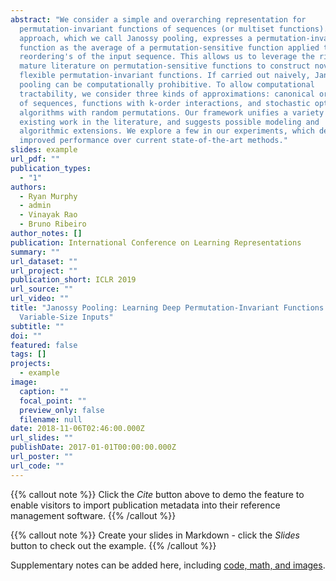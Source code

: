 ```yaml
---
abstract: "We consider a simple and overarching representation for
  permutation-invariant functions of sequences (or multiset functions). Our
  approach, which we call Janossy pooling, expresses a permutation-invariant
  function as the average of a permutation-sensitive function applied to all
  reordering's of the input sequence. This allows us to leverage the rich and
  mature literature on permutation-sensitive functions to construct novel and
  flexible permutation-invariant functions. If carried out naively, Janossy
  pooling can be computationally prohibitive. To allow computational
  tractability, we consider three kinds of approximations: canonical orderings
  of sequences, functions with k-order interactions, and stochastic optimization
  algorithms with random permutations. Our framework unifies a variety of
  existing work in the literature, and suggests possible modeling and
  algorithmic extensions. We explore a few in our experiments, which demonstrate
  improved performance over current state-of-the-art methods."
slides: example
url_pdf: ""
publication_types:
  - "1"
authors:
  - Ryan Murphy
  - admin
  - Vinayak Rao
  - Bruno Ribeiro
author_notes: []
publication: International Conference on Learning Representations
summary: ""
url_dataset: ""
url_project: ""
publication_short: ICLR 2019
url_source: ""
url_video: ""
title: "Janossy Pooling: Learning Deep Permutation-Invariant Functions for
  Variable-Size Inputs"
subtitle: ""
doi: ""
featured: false
tags: []
projects:
  - example
image:
  caption: ""
  focal_point: ""
  preview_only: false
  filename: null
date: 2018-11-06T02:46:00.000Z
url_slides: ""
publishDate: 2017-01-01T00:00:00.000Z
url_poster: ""
url_code: ""
---
```


{{% callout note %}}
Click the *Cite* button above to demo the feature to enable visitors to import publication metadata into their reference management software.
{{% /callout %}}

{{% callout note %}}
Create your slides in Markdown - click the *Slides* button to check out the example.
{{% /callout %}}

Supplementary notes can be added here, including [code, math, and images](https://wowchemy.com/docs/writing-markdown-latex/).
